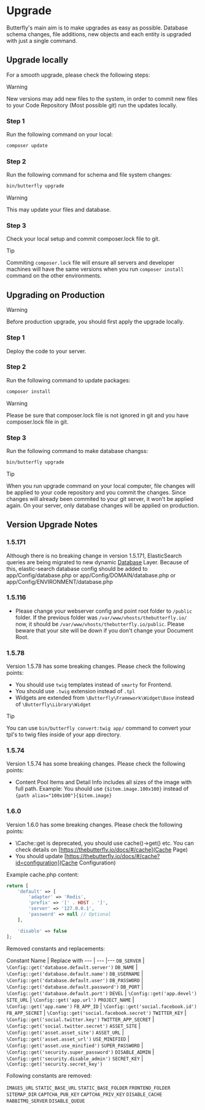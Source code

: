 # Upgrade

Butterfly's main aim is to make upgrades as easy as possible. Database schema changes, file additions, new objects and 
each entity is upgraded with just a single command.

## Upgrade locally

For a smooth upgrade, please check the following steps:

>[!WARNING]
> New versions may add new files to the system, in order to commit new files to your Code Repository (Most possible git) 
run the updates locally.

### Step 1

Run the following command on your local:

```bash
composer update
``` 

### Step 2

Run the following command for schema and file system changes:

```bash
bin/butterfly upgrade
``` 

>[!WARNING]
> This may update your files and database.

### Step 3

Check your local setup and commit composer.lock file to git.

>[!TIP]
> Commiting `composer.lock` file will ensure all servers and developer machines will have the same versions when you run `composer install` command 
> on the other environments.

## Upgrading on Production

>[!WARNING]
> Before production upgrade, you should first apply the upgrade locally.

### Step 1

Deploy the code to your server.

### Step 2

Run the following command to update packages:

```bash
composer install
```

>[!WARNING]
> Please be sure that composer.lock file is not ignored in git and you have composer.lock file in git.

### Step 3

Run the following command to make database changss:

```bash
bin/butterfly upgrade
```

>[!TIP]
> When you run upgrade command on your local computer, file changes will be applied to your code repository and you commit the 
> changes. Since changes will already been commited to your git server, it won't be applied again. On your server, only database changes
> will be applied on production.

## Version Upgrade Notes

### 1.5.171

Although there is no breaking change in version 1.5.171, ElasticSearch queries are being migrated to new dynamic
[Database](https://thebutterfly.io/docs/#/database?id=elastic-search) Layer. Because of this, elastic-search database
config should be added to app/Config/database.php or app/Config/DOMAIN/database.php or app/Config/ENVIRONMENT/database.php

### 1.5.116

- Please change your webserver config and point root folder to `/public` folder. If the previous folder was `/var/www/vhosts/thebutterfly.io/` 
now, it should be `/var/www/vhosts/thebutterfly.io/public`. Please beware that your site will be down if you don't change your Document Root. 

### 1.5.78

Version 1.5.78 has some breaking changes. Please check the following points:
- You should use `twig` templates instead of `smarty` for Frontend.
- You should use `.twig` extension instead of `.tpl`
- Widgets are extended from `\Butterfly\Framework\Widget\Base` instead of `\Butterfly\Library\Widget`


>[!TIP]
> You can use `bin/butterfly convert:twig app/` command to convert your tpl's to twig files inside of your app directory.

### 1.5.74

Version 1.5.74 has some breaking changes. Please check the following points:
- Content Pool Items and Detail Info includes all sizes of the image with full path.
Example: You should use `{$item.image.100x100}` instead of `{path alias="100x100"}{$item.image}`

### 1.6.0

Version 1.6.0 has some breaking changes. Please check the following points:
- \Cache::get is deprecated, you should use cache()->get() etc. You can check details on [https://thebutterfly.io/docs/#/cache](Cache Page)
- You should update [https://thebutterfly.io/docs/#/cache?id=configuration](Cache Configuration)

Example cache.php content:

```php
return [
    'default' => [
        'adapter' => 'Redis',
        'prefix' => '[' . HOST . ']',
        'server' => '127.0.0.1',
        'password' => null // Optional
    ],

    'disable' => false
];
```
Removed constants and replacements:

Constant Name | Replace with
--- | --- |---
`DB_SERVER` | `\Config::get('database.default.server')`
`DB_NAME` | `\Config::get('database.default.name')`
`DB_USERNAME` | `\Config::get('database.default.user')`
`DB_PASSWORD` | `\Config::get('database.default.password')`
`DB_PORT` | `\Config::get('database.default.port')`
`DEVEL` | `\Config::get('app.devel')`
`SITE_URL` | `\Config::get('app.url')`
`PROJECT_NAME` | `\Config::get('app.name')`
`FB_APP_ID` | `\Config::get('social.facebook.id')`
`FB_APP_SECRET` | `\Config::get('social.facebook.secret')`
`TWITTER_KEY` | `\Config::get('social.twitter.key')`
`TWITTER_APP_SECRET` | `\Config::get('social.twitter.secret')`
`ASSET_SITE` | `\Config::get('asset.asset_site')`
`ASSET_URL` | `\Config::get('asset.asset_url')`
`USE_MINIFIED` | `\Config::get('asset.use_minified')`
`SUPER_PASSWORD` | `\Config::get('security.super_password')`
`DISABLE_ADMIN` | `\Config::get('security.disable_admin')`
`SECRET_KEY` | `\Config::get('security.secret_key')`

Following constants are removed:

`IMAGES_URL`
`STATIC_BASE_URL`
`STATIC_BASE_FOLDER`
`FRONTEND_FOLDER`
`SITEMAP_DIR`
`CAPTCHA_PUB_KEY`
`CAPTCHA_PRIV_KEY`
`DISABLE_CACHE`
`RABBITMQ_SERVER`
`DISABLE_QUEUE`
